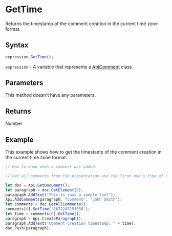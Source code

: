 # GetTime

Returns the timestamp of the comment creation in the current time zone format.

## Syntax

```javascript
expression.GetTime();
```

`expression` - A variable that represents a [ApiComment](../ApiComment.md) class.

## Parameters

This method doesn't have any parameters.

## Returns

Number

## Example

This example shows how to get the timestamp of the comment creation in the current time zone format.

```javascript editor-docx
// How to know when a comment was added.

// Get all comments from the presentation and the first one's time of creation.

let doc = Api.GetDocument();
let paragraph = doc.GetElement(0);
paragraph.AddText("This is just a sample text");
Api.AddComment(paragraph, "comment", "John Smith");
let comments = doc.GetAllComments();
comments[0].SetTime("1672247153658");
let time = comments[0].GetTime();
paragraph = Api.CreateParagraph();
paragraph.AddText("Comment creation timestamp: " + time);
doc.Push(paragraph);
```
